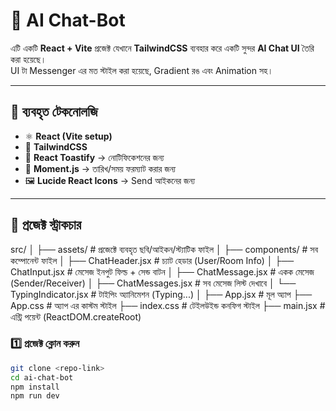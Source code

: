 # 🤖 AI Chat-Bot  

এটি একটি **React + Vite** প্রজেক্ট যেখানে **TailwindCSS** ব্যবহার করে একটি সুন্দর **AI Chat UI** তৈরি করা হয়েছে।  
UI টা Messenger এর মত স্টাইল করা হয়েছে, Gradient রঙ এবং Animation সহ।  

---

## 🚀 ব্যবহৃত টেকনোলজি  

- ⚛️ **React (Vite setup)**  
- 🎨 **TailwindCSS**  
- 🔔 **React Toastify** → নোটিফিকেশনের জন্য  
- 📅 **Moment.js** → তারিখ/সময় ফরম্যাট করার জন্য  
- 🖼 **Lucide React Icons** → Send আইকনের জন্য  

---

## 📂 প্রজেক্ট স্ট্রাকচার  

src/
│
├── assets/ # প্রজেক্টে ব্যবহৃত ছবি/আইকন/স্ট্যাটিক ফাইল
│
├── components/ # সব কম্পোনেন্ট ফাইল
│ ├── ChatHeader.jsx # চ্যাট হেডার (User/Room Info)
│ ├── ChatInput.jsx # মেসেজ ইনপুট ফিল্ড + সেন্ড বাটন
│ ├── ChatMessage.jsx # একক মেসেজ (Sender/Receiver)
│ ├── ChatMessages.jsx # সব মেসেজ লিস্ট দেখাবে
│ └── TypingIndicator.jsx # টাইপিং অ্যানিমেশন (Typing...)
│
├── App.jsx # মূল অ্যাপ
├── App.css # অ্যাপ এর কাস্টম স্টাইল
├── index.css # টেইলউইন্ড কনফিগ স্টাইল
├── main.jsx # এন্ট্রি পয়েন্ট (ReactDOM.createRoot)

### 1️⃣ প্রজেক্ট ক্লোন করুন  
```bash
git clone <repo-link>
cd ai-chat-bot
npm install
npm run dev
